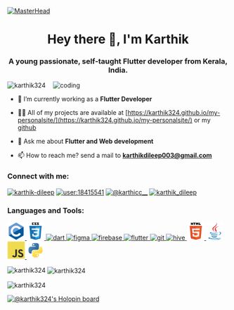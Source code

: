 [![MasterHead](https://wallpaperaccess.com/full/2471283.gif)](https://karthik324.github.io/my-personalsite/)
<h1 align="center">Hey there 👋, I'm Karthik</h1>
<h3 align="center">A young passionate, self-taught Flutter developer from Kerala, India.</h3>
<img align="right" alt="coding" width="400" src="https://res.cloudinary.com/practicaldev/image/fetch/s--R5KgC1bh--/c_limit%2Cf_auto%2Cfl_progressive%2Cq_66%2Cw_880/https://dev-to-uploads.s3.amazonaws.com/i/oi2rwsde00xo9ou6jwsl.gif">

<p align="left"> <img src="https://komarev.com/ghpvc/?username=karthik324&label=Profile%20views&color=0e75b6&style=flat" alt="karthik324" /> </p>

- 🌱 I’m currently working as a **Flutter Developer**

- 👨‍💻 All of my projects are available at [https://karthik324.github.io/my-personalsite/](https://karthik324.github.io/my-personalsite/) or my [github](https://github.com/karthik324)

- 💬 Ask me about **Flutter and Web development**

- 📫 How to reach me? send a mail to **karthikdileep003@gmail.com**

<h3 align="left">Connect with me:</h3>
<p align="left">
<a href="https://www.linkedin.com/in/karthik-dileep-381648213/" target="blank"><img align="center" src="https://raw.githubusercontent.com/rahuldkjain/github-profile-readme-generator/master/src/images/icons/Social/linked-in-alt.svg" alt="karthik-dileep" height="30" width="40" /></a>
<a href="https://stackoverflow.com/users/18415541/karthik-dileep" target="blank"><img align="center" src="https://raw.githubusercontent.com/rahuldkjain/github-profile-readme-generator/master/src/images/icons/Social/stack-overflow.svg" alt="user:18415541" height="30" width="40" /></a>
<a href="https://instagram.com/karthicc__?igshid=YmMyMTA2M2Y=" target="blank"><img align="center" src="https://raw.githubusercontent.com/rahuldkjain/github-profile-readme-generator/master/src/images/icons/Social/instagram.svg" alt="@karthicc__" height="30" width="40" /></a>
<a href="https://dribbble.com/Karthik_Dileep" target="blank"><img align="center" src="https://raw.githubusercontent.com/rahuldkjain/github-profile-readme-generator/master/src/images/icons/Social/dribbble.svg" alt="karthik_dileep" height="30" width="40" /></a>
</p>

<h3 align="left">Languages and Tools:</h3>
<p align="left"> <a href="https://www.cprogramming.com/" target="_blank" rel="noreferrer"> <img src="https://raw.githubusercontent.com/devicons/devicon/master/icons/c/c-original.svg" alt="c" width="40" height="40"/> </a> <a href="https://www.w3schools.com/css/" target="_blank" rel="noreferrer"> <img src="https://raw.githubusercontent.com/devicons/devicon/master/icons/css3/css3-original-wordmark.svg" alt="css3" width="40" height="40"/> </a> <a href="https://dart.dev" target="_blank" rel="noreferrer"> <img src="https://www.vectorlogo.zone/logos/dartlang/dartlang-icon.svg" alt="dart" width="40" height="40"/> </a> <a href="https://www.figma.com/" target="_blank" rel="noreferrer"> <img src="https://www.vectorlogo.zone/logos/figma/figma-icon.svg" alt="figma" width="40" height="40"/> </a> <a href="https://firebase.google.com/" target="_blank" rel="noreferrer"> <img src="https://www.vectorlogo.zone/logos/firebase/firebase-icon.svg" alt="firebase" width="40" height="40"/> </a> <a href="https://flutter.dev" target="_blank" rel="noreferrer"> <img src="https://www.vectorlogo.zone/logos/flutterio/flutterio-icon.svg" alt="flutter" width="40" height="40"/> </a> <a href="https://git-scm.com/" target="_blank" rel="noreferrer"> <img src="https://www.vectorlogo.zone/logos/git-scm/git-scm-icon.svg" alt="git" width="40" height="40"/> </a> <a href="https://hive.apache.org/" target="_blank" rel="noreferrer"> <img src="https://www.vectorlogo.zone/logos/apache_hive/apache_hive-icon.svg" alt="hive" width="40" height="40"/> </a> <a href="https://www.w3.org/html/" target="_blank" rel="noreferrer"> <img src="https://raw.githubusercontent.com/devicons/devicon/master/icons/html5/html5-original-wordmark.svg" alt="html5" width="40" height="40"/> </a> <a href="https://www.java.com" target="_blank" rel="noreferrer"> <img src="https://raw.githubusercontent.com/devicons/devicon/master/icons/java/java-original.svg" alt="java" width="40" height="40"/> </a> <a href="https://developer.mozilla.org/en-US/docs/Web/JavaScript" target="_blank" rel="noreferrer"> <img src="https://raw.githubusercontent.com/devicons/devicon/master/icons/javascript/javascript-original.svg" alt="javascript" width="40" height="40"/> </a> <a href="https://www.python.org" target="_blank" rel="noreferrer"> <img src="https://raw.githubusercontent.com/devicons/devicon/master/icons/python/python-original.svg" alt="python" width="40" height="40"/> </a> </p>

<p><img align="left" src="https://github-readme-stats.vercel.app/api/top-langs?username=karthik324&show_icons=true&locale=en&layout=compact" alt="karthik324" /></p>

<p>&nbsp;<img align="center" src="https://github-readme-stats.vercel.app/api?username=karthik324&show_icons=true&locale=en" alt="karthik324" /></p>

<p><img align="center" src="https://github-readme-streak-stats.herokuapp.com/?user=karthik324&" alt="karthik324" /></p>

[![@karthik324's Holopin board](https://holopin.me/karthik324)](https://holopin.io/@karthik324)
